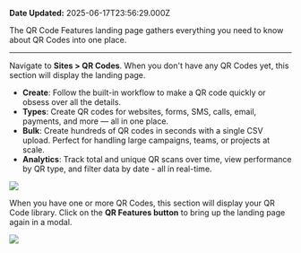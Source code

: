 **Date Updated:** 2025-06-17T23:56:29.000Z

The QR Code Features landing page gathers everything you need to know about QR Codes into one place.

---

Navigate to **Sites > QR Codes**. When you don't have any QR Codes yet, this section will display the landing page.  
  
* **Create**: Follow the built-in workflow to make a QR code quickly or obsess over all the details.
* **Types**: Create QR codes for websites, forms, SMS, calls, email, payments, and more — all in one place.
* **Bulk**: Create hundreds of QR codes in seconds with a single CSV upload. Perfect for handling large campaigns, teams, or projects at scale.
* **Analytics**: Track total and unique QR scans over time, view performance by QR type, and filter data by date - all in real-time.

  
![](https://s3.amazonaws.com/cdn.freshdesk.com/data/helpdesk/attachments/production/155048427137/original/efJMi2XcFby0AtXJH2uX7UpXbR1Fuyg-FA.png?1750184458)
  
  
When you have one or more QR Codes, this section will display your QR Code library. Click on the **QR Features button** to bring up the landing page again in a modal.

  
![](https://s3.amazonaws.com/cdn.freshdesk.com/data/helpdesk/attachments/production/155048427228/original/F7LJCQIMIpAwOAtzO69Fk0Ofz_9uUAvsWQ.png?1750184686)